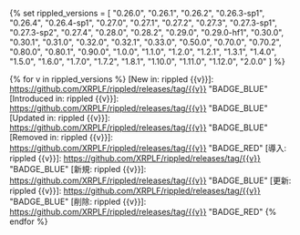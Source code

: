 <!-- rippled release notes links -->

{% set rippled_versions = [
    "0.26.0",
    "0.26.1",
    "0.26.2",
    "0.26.3-sp1",
    "0.26.4",
    "0.26.4-sp1",
    "0.27.0",
    "0.27.1",
    "0.27.2",
    "0.27.3",
    "0.27.3-sp1",
    "0.27.3-sp2",
    "0.27.4",
    "0.28.0",
    "0.28.2",
    "0.29.0",
    "0.29.0-hf1",
    "0.30.0",
    "0.30.1",
    "0.31.0",
    "0.32.0",
    "0.32.1",
    "0.33.0",
    "0.50.0",
    "0.70.0",
    "0.70.2",
    "0.80.0",
    "0.80.1",
    "0.90.0",
    "1.0.0",
    "1.1.0",
    "1.2.0",
    "1.2.1",
    "1.3.1",
    "1.4.0",
    "1.5.0",
    "1.6.0",
    "1.7.0",
    "1.7.2",
    "1.8.1",
    "1.10.0",
    "1.11.0",
    "1.12.0",
    "2.0.0"
] %}

{% for v in rippled_versions %}
[New in: rippled {{v}}]: https://github.com/XRPLF/rippled/releases/tag/{{v}} "BADGE_BLUE"
[Introduced in: rippled {{v}}]: https://github.com/XRPLF/rippled/releases/tag/{{v}} "BADGE_BLUE"
[Updated in: rippled {{v}}]: https://github.com/XRPLF/rippled/releases/tag/{{v}} "BADGE_BLUE"
[Removed in: rippled {{v}}]: https://github.com/XRPLF/rippled/releases/tag/{{v}} "BADGE_RED"
[導入: rippled {{v}}]: https://github.com/XRPLF/rippled/releases/tag/{{v}} "BADGE_BLUE"
[新規: rippled {{v}}]: https://github.com/XRPLF/rippled/releases/tag/{{v}} "BADGE_BLUE"
[更新: rippled {{v}}]: https://github.com/XRPLF/rippled/releases/tag/{{v}} "BADGE_BLUE"
[削除: rippled {{v}}]: https://github.com/XRPLF/rippled/releases/tag/{{v}} "BADGE_RED"
{% endfor %}
